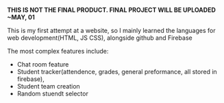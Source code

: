 **THIS IS NOT THE FINAL PRODUCT. FINAL PROJECT WILL BE UPLOADED ~MAY, 01**

This is my first attempt at a website, so I mainly learned the languages for web development(HTML, JS CSS), alongside github and Firebase

The most complex features include:
* Chat room feature
* Student tracker(attendence, grades, general preformance, all stored in firebase),
* Student team creation
* Random stuendt selector
